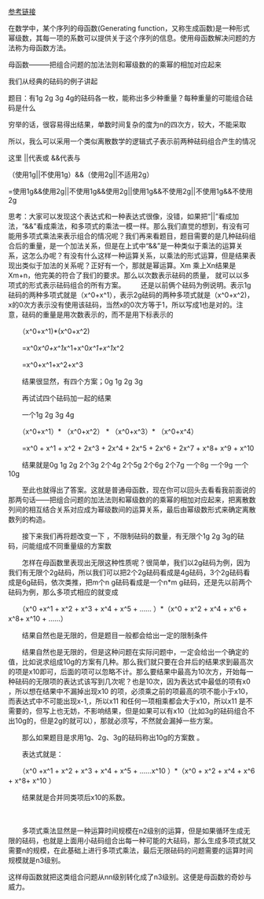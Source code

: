 [参考链接](https://www.cnblogs.com/tonyyy/p/10440817.html)

在数学中，某个序列的母函数(Generating function，又称生成函数)是一种形式幂级数，其每一项的系数可以提供关于这个序列的信息。使用母函数解决问题的方法称为母函数方法。

母函数———把组合问题的加法法则和幂级数的的乘幂的相加对应起来

我们从经典的砝码的例子讲起

题目：有1g 2g 3g 4g的砝码各一枚，能称出多少种重量？每种重量的可能组合砝码是什么

穷举的话，很容易得出结果，单数时间复杂的度为n的四次方，较大，不能采取

所以，我么可以采用一个类似离散数学的逻辑式子表示前两种砝码组合产生的情况

这里   ||代表或 &&代表与  

（使用1g||不使用1g）&&（使用2g||不适用2g）

=使用1g&&使用2g||不使用1g&&使用2g||使用1g&&不使用2g||不使用1g&&不使用2g

 

思考：大家可以发现这个表达式和一种表达式很像，没错，如果把“||”看成加法，“&&”看成乘法，和多项式的乘法一模一样。那么我们直觉的想到，有没有可能用多项式乘法来表示组合的情况呢？我们再来看题目，题目需要的是几种砝码组合后的重量，是一个加法关系，但是在上式中“&&”是一种类似于乘法的运算关系，这怎么办呢？有没有什么这样一种运算关系，以乘法的形式运算，但是结果表现出类似于加法的关系呢？正好有一个，那就是幂运算。Xm 乘上Xn结果是Xm+n，他完美的符合了我们的要求。那么以次数表示砝码的质量， 就可以以多项式的形式表示砝码组合的所有方案。
　　还是以前俩个砝码为例说明。表示1g砝码的两种多项式就是（x^0+x^1），表示2g砝码的两种多项式就是（x^0+x^2)，x的0次方表示没有使用该砝码，当然x的0次方等于1，所以写成1也是对的。注意，砝码的重量是用次数表示的，而不是用下标表示的

　　（x^0+x^1)*(x^0+x^2)

　　=x^0*x^0+x^1*x^1+x^0*x^1+x^1*x^2

　　=x^0+x^1+x^2+x^3

　　结果很显然，有四个方案；0g 1g 2g 3g

　　再试试四个砝码加一起的结果

　　一个1g 2g 3g 4g

　　（x^0+x^1）* （x^0+x^2） * （x^0+x^3）* （x^0+x^4）

　　=x^0 + x^1 + x^2 + 2x^3 + 2x^4 + 2x^5 + 2x^6 + 2x^7 + x^8+ x^9 + x^10

　　结果就是0g 1g 2g 2个3g 2个4g 2个5g 2个6g 2个7g 一个8g 一个9g 一个10g

　　至此也就得出了答案。这就是普通母函数，现在你可以回头去看看我前面说的那两句话——把组合问题的加法法则和幂级数的的乘幂的相加对应起来，把离散数列间的相互结合关系对应成为幂级数间的运算关系，最后由幂级数形式来确定离散数列的构造。

 

　　接下来我们再将题改变一下 ，不限制砝码的数量，有无限个1g 2g 3g的砝码，问能组成不同重量级的方案数

　　怎样在母函数里表现出无限这种性质呢？很简单，我们以2g砝码为例，因为我们有无限个2g砝码，所以我们可以把2个2g砝码看成是4g砝码，3个2g砝码看成是6g砝码，依次类推，把m个n g砝码看成是一个n*m g砝码，还是先以前两个砝码为例，那么多项式相应的就变成

　　（x^0 +x^1 + x^2 + x^3 + x^4 + x^5 + …… ）*（x^0 + x^2 + x^4 + x^6 + x^8+ x^10 + ……）

　　结果自然也是无限的，但是题目一般都会给出一定的限制条件

　　结果自然也是无限的，但是这种问题在实际问题中，一定会给出一个确定的值，比如说求组成10g的方案有几种。那么我们就只要在合并后的结果求到最高次的项是x10即可，后面的项可以忽略不计。那么要结果中最高为10次方，开始每一种砝码的无限项的表达式该写到几次呢？也是10次，因为表达式中最低的项有x0 ，所以想在结果中不漏掉出现x10 的项，必须乘之前的项最高的项不能小于x10，而表达式中不可能出现x-1,，所以x11 和任何一项相乘都会大于x10，所以x11 是不需要的，但写上也无妨，不影响结果，但是如果可以有x10（比如3g的砝码组合不出10g的，但是2g的就可以），那就必须写，不然就会漏掉一些方案。

　　那么如果题目是求用1g、2g、3g的砝码称出10g的方案数 。

　　表达式就是：

　　（x^0 +x^1 + x^2 + x^3 + x^4 + x^5 + ……x^10 ）*（x^0 + x^2 + x^4 + x^6 + x^8+ x^10 ）

　　结果就是合并同类项后x10的系数。

　　

　　多项式乘法显然是一种运算时间规模在n2级别的运算，但是如果循环生成无限的砝码，也就是上面用小砝码组合出每一种可能的大砝码，那么生成多项式就又需要n的规模，在此基础上进行多项式乘法，最后无限砝码的问题需要的运算时间规模就是n3级别。

这样母函数就把这类组合问题从nn级别转化成了n3级别。这便是母函数的奇妙与威力。